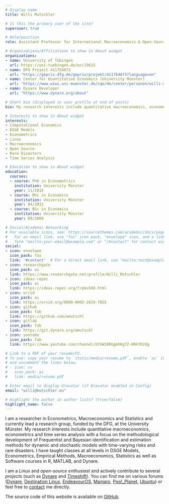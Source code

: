 ```yaml
---
# Display name
title: Willi Mutschler

# Is this the primary user of the site?
superuser: true

# Role/position
role: Assistant Professor for International Macroeconomics & Open-Source Enthusiast

# Organizations/Affiliations to show in About widget
organizations:
- name: University of Tübingen
  url: https://uni-tuebingen.de/en/19615
- name: DFG Project 411754673
  url: "https://gepris.dfg.de/gepris/projekt/411754673?language=en"
- name: Center for Quantitative Economics (University Münster)
  url: "https://www.wiwi.uni-muenster.de/cqe/de/center/personen/willi-mutschler-1"
- name: Dynare Developer
  url: "https://www.dynare.org/about"

# Short bio (displayed in user profile at end of posts)
bio: My research interests include quantitative macroeconomics, econometrics and time series analysis.

# Interests to show in About widget
interests:
- Computational Economics
- DSGE Models
- Econometrics
- Linux
- Macroeconomics
- Open Source
- Rare Disasters
- Time Series Analysis

# Education to show in About widget
education:
  courses:
  - course: PhD in Econometrics
    institution: University Münster
    year: 11/2015
  - course: MSc in Economics
    institution: University Münster
    year: 04/2012
  - course: BSc in Economics
    institution: University Münster
    year: 09/2009

# Social/Academic Networking
# For available icons, see: https://sourcethemes.com/academic/docs/page-builder/#icons
#   For an email link, use "fas" icon pack, "envelope" icon, and a link in the
#   form "mailto:your-email@example.com" or "/#contact" for contact widget.
social:
- icon: envelope
  icon_pack: fas
  link: '#contact'  # For a direct email link, use "mailto:test@example.org".
- icon: researchgate
  icon_pack: ai
  link: https://www.researchgate.net/profile/Willi_Mutschler
- icon: ideas-repec
  icon_pack: ai
  link: https://ideas.repec.org/f/pmu508.html
- icon: orcid
  icon_pack: ai
  link: https://orcid.org/0000-0002-2619-7855
- icon: github
  icon_pack: fab
  link: https://github.com/wmutschl
- icon: gitlab
  icon_pack: fab
  link: https://git.dynare.org/wmutschl
- icon: youtube
  icon_pack: fab
  link: https://www.youtube.com/channel/UCkW18RGgmhKg7Z-H9kYD2dg

# Link to a PDF of your resume/CV.
# To use: copy your resume to `static/media/resume.pdf`, enable `ai` icons in `params.toml`, 
# and uncomment the lines below.
# - icon: cv
#   icon_pack: ai
#   link: media/resume.pdf

# Enter email to display Gravatar (if Gravatar enabled in Config)
email: "willi@mutschler.eu"

# Highlight the author in author lists? (true/false)
highlight_name: false
---
```


I am a researcher in Econometrics, Macroeconomics and Statistics and currently lead a research group, funded by the DFG, at the University Münster. My research interests include quantitative macroeconomics, econometrics and time series analysis with a focus on the methodological development of Frequentist and Bayesian identification and estimation methods for dynamic and stochastic models with time-varying risks and rare disasters. I have taught classes at all levels in DSGE Models, Econometrics, Empirical Methods, Macroeconomics, Statistics as well as Software courses in R, MATLAB, and Dynare.

I am a *Linux* and *open-source enthusiast* and actively contribute to several *projects* (such as [Dynare](https://dynare.org) and [Timeshift](https://github.com/wmutschl/timeshift-autosnap-apt)). You can find me on various forums ([Dynare](https://forum.dynare.org/u/wmutschl), [Destination Linux](https://discourse.destinationlinux.network/u/wmutschl/), [EndeavourOS](https://forum.endeavouros.com/u/wmutschl), [Manjaro](https://forum.manjaro.org/u/wmutschl), [Pop!_Planet](https://pop-planet.info/forums/members/wmutschl.104), [Ubuntu](https://discourse.ubuntu.com/u/wmutschl)) or feel free to [contact](#contact) me directly.

The source code of this website is available on [GitHub](https://github.com/wmutschl/website-academic).